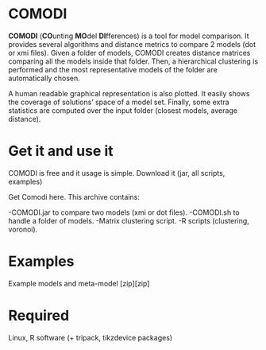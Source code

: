 # COMODI

**COMODI** (**CO**unting **MO**del **DI**fferences) is a tool for model comparison. It provides several algorithms and distance metrics to compare 2 models (dot or xmi files). Given a folder of models, COMODI creates distance matrices comparing all the models inside that folder. Then, a hierarchical clustering is performed and the most representative models of the folder are automatically chosen.

A human readable graphical representation is also plotted. It easily shows the coverage of solutions’ space of a model set. Finally, some extra statistics are computed over the input folder (closest models, average distance).

# Get it and use it

COMODI is free and it usage is simple. Download it (jar, all scripts, examples)

Get Comodi here. This archive contains:

-COMODI.jar to compare two models (xmi or dot files).
-COMODI.sh to handle a folder of models.
-Matrix clustering script.
-R scripts (clustering, voronoi).

# Examples

Example models and meta-model [zip][zip]

# Required

Linux, R software (+ tripack, tikzdevice packages)

